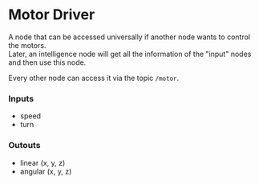 # Motor Driver

A node that can be accessed universally if another node wants to control the motors. \
Later, an intelligence node will get all the information of the "input" nodes and then use this node.

Every other node can access it via the topic `/motor`.

### Inputs

- speed
- turn

### Outouts

- linear (x, y, z)
- angular (x, y, z)